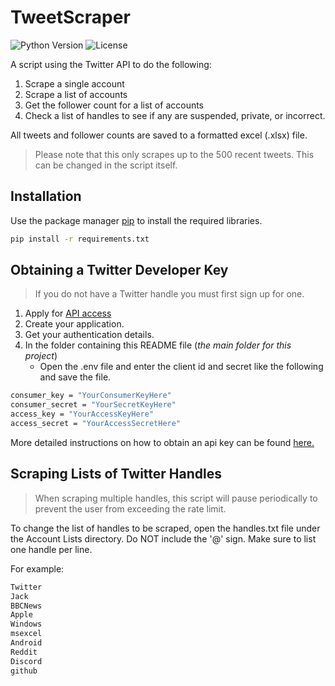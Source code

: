 # TweetScraper

![Python Version](https://img.shields.io/pypi/pyversions/pandas?style=for-the-badge)
![License](https://img.shields.io/github/license/Durhamster/TweetScraper?style=for-the-badge)

A script using the Twitter API to do the following:

1. Scrape a single account
2. Scrape a list of accounts
3. Get the follower count for a list of accounts
4. Check a list of handles to see if any are suspended, private, or incorrect.

All tweets and follower counts are saved to a formatted excel (.xlsx) file.

> Please note that this only scrapes up to the 500 recent tweets. This can be changed in the script itself.

## Installation

Use the package manager [pip](https://pip.pypa.io/en/stable/) to install the required libraries.

```bash
pip install -r requirements.txt
```

## Obtaining a Twitter Developer Key

> If you do not have a Twitter handle you must first sign up for one.

1. Apply for [API access](https://developer.twitter.com/en/apply-for-access.html)
2. Create your application.
3. Get your authentication details.
4. In the folder containing this README file (_the main folder for this project_)
   - Open the .env file and enter the client id and secret like the following and save the file.

```bash
consumer_key = "YourConsumerKeyHere"
consumer_secret = "YourSecretKeyHere"
access_key = "YourAccessKeyHere"
access_secret = "YourAccessSecretHere"
```

More detailed instructions on how to obtain an api key can be found [here.](https://towardsdatascience.com/how-to-access-twitters-api-using-tweepy-5a13a206683b)

## Scraping Lists of Twitter Handles

> When scraping multiple handles, this script will pause periodically to prevent the user from exceeding the rate limit.

To change the list of handles to be scraped, open the handles.txt file under the Account Lists directory. Do NOT include the '@' sign. Make sure to list one handle per line.

For example:

```bash
Twitter
Jack
BBCNews
Apple
Windows
msexcel
Android
Reddit
Discord
github
```
